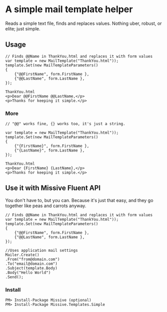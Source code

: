# A simple mail template helper

Reads a simple text file, finds and replaces values. Nothing uber, robust, or elite; just simple.

## Usage
	// Finds @@Name in ThankYou.html and replaces it with form values
    var template = new MailTemplate("ThankYou.html"));
    template.Set(new MailTemplateParameters()
    {
    	{"@@FirstName", form.FirstName },
		{"@@LastName", form.LastName },
    });

	ThankYou.html
	<p>Dear @@FirstName @@LastName,</p>
	<p>Thanks for keeping it simple.</p>

### More
	// "@@" works fine, {} works too, it's just a string.
	
	var template = new MailTemplate("ThankYou.html"));
    template.Set(new MailTemplateParameters()
    {
    	{"{FirstName}", form.FirstName },
		{"{LastName}", form.LastName },
    });

	ThankYou.html
	<p>Dear {FirstName} {LastName},</p>
	<p>Thanks for keeping it simple.</p>

## Use it with Missive Fluent API

You don't have to, but you can. Because it's just that easy, and they go together like peas and carrots anyway.

	// Finds @@Name in ThankYou.html and replaces it with form values
    var template = new MailTemplate("ThankYou.html"));
    template.Set(new MailTemplateParameters()
    {
    	{"@@FirstName", form.FirstName },
		{"@@LastName", form.LastName },
    });

    //Uses application mail settings
    Mailer.Create()
    .From("from@domain.com")
    .To("email@domain.com")
    .Subject(template.Body)
    .Body("Hello World")
    .Send();

### Install
	PM> Install-Package Missive (optional)
	PM> Install-Package Missive.Templates.Simple